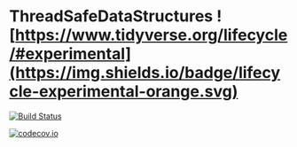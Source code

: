 # ThreadSafeDataStructures ![https://www.tidyverse.org/lifecycle/#experimental](https://img.shields.io/badge/lifecycle-experimental-orange.svg)


[![Build Status](https://travis-ci.org/oxinabox/ThreadSafeDataStructures.jl.svg?branch=master)](https://travis-ci.org/oxinabox/ThreadSafeDataStructures.jl)

[![codecov.io](http://codecov.io/github/oxinabox/ThreadSafeDataStructures.jl/coverage.svg?branch=master)](http://codecov.io/github/oxinabox/ThreadSafeDataStructures.jl?branch=master)
